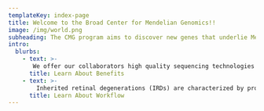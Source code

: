 ```yaml
---
templateKey: index-page
title: Welcome to the Broad Center for Mendelian Genomics!!
image: /img/world.png
subheading: The CMG program aims to discover new genes that underlie Mendelian diseases
intro:
  blurbs:
    - text: >-
       We offer our collaborators high quality sequencing technologies at no cost, our in-house developed seqr software, and analysis methods. 
      title: Learn About Benefits 
    - text: >-
        Inherited retinal degenerations (IRDs) are characterized by progressive
      title: Learn About Workflow 
---
```


